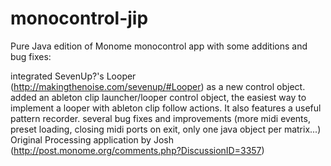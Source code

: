 # monocontrol-jip
Pure Java edition of Monome monocontrol app with some additions and bug fixes:

integrated SevenUp?'s Looper (http://makingthenoise.com/sevenup/#Looper) as a new control object.
added an ableton clip launcher/looper control object, the easiest way to implement a looper with ableton clip follow actions. It also features a useful pattern recorder.
several bug fixes and improvements (more midi events, preset loading, closing midi ports on exit, only one java object per matrix...)
Original Processing application by Josh (http://post.monome.org/comments.php?DiscussionID=3357)
